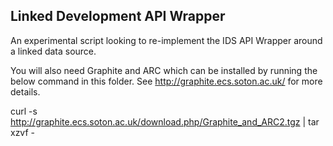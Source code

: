## Linked Development API Wrapper

An experimental script looking to re-implement the IDS API Wrapper around a linked data source.

You will also need Graphite and ARC which can be installed by running the below command in this folder. See http://graphite.ecs.soton.ac.uk/ for more details.

curl -s http://graphite.ecs.soton.ac.uk/download.php/Graphite_and_ARC2.tgz | tar xzvf -

